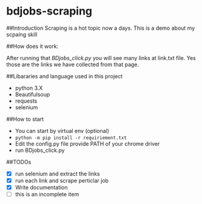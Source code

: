 # bdjobs-scraping
##Introduction 
Scraping is a hot topic now a days. This is a demo about my scpaing skill

##How does it work:

After running that *BDjobs_click.py* you will see many links at link.txt file. Yes those are the links we have collected from that page.

##Libararies and language used in this project
* python 3.X
* Beautifulsoup
* requests 
* selenium

##How to start 
* You can start by virtual env (optional)
* `python -m pip install -r requiriement.txt`
* Edit the config.py file provide PATH of your chrome driver 
* run BDjobs_click.py

  
##TODOs
- [x] run selenium and extract the links
- [x] run each link and scrape perticlar job
- [x] Write documentation 
- [ ] this is an incomplete item

